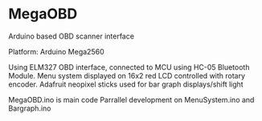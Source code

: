 # MegaOBD
Arduino based OBD scanner interface

Platform: Arduino Mega2560

Using ELM327 OBD interface, connected to MCU using HC-05 Bluetooth Module.
Menu system displayed on 16x2 red LCD controlled with rotary encoder.
Adafruit neopixel sticks used for bar graph displays/shift light


MegaOBD.ino is main code
Parrallel development on MenuSystem.ino and Bargraph.ino


